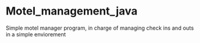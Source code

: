 # Motel_management_java
Simple motel manager program, in charge of managing check ins and outs in a simple enviorement
